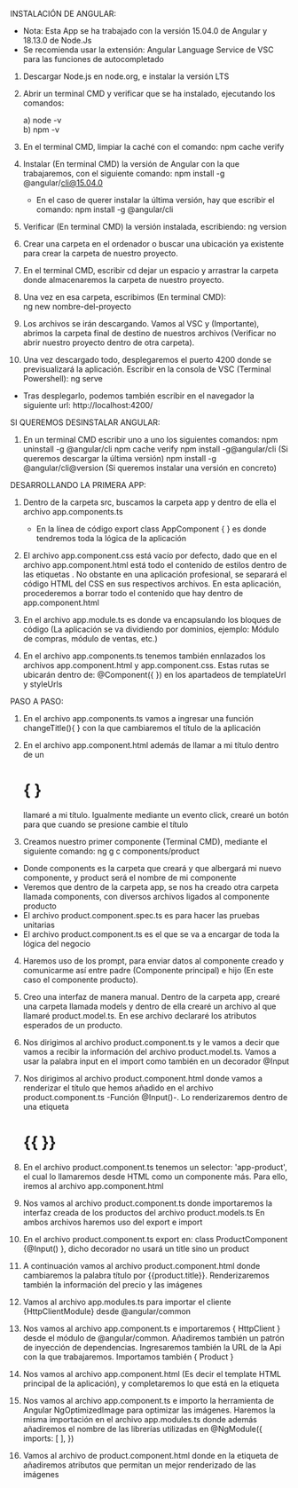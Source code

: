 INSTALACIÓN DE ANGULAR:

* Nota: Esta App se ha trabajado con la versión 15.04.0 de Angular y 18.13.0 de Node.Js
* Se recomienda usar la extensión: Angular Language Service de VSC para las funciones de autocompletado

1) Descargar Node.js en node.org, e instalar la versión LTS

2) Abrir un terminal CMD y verificar que se ha instalado, ejecutando los comandos:

   a) node -v <br>
   b) npm -v

3) En el terminal CMD, limpiar la caché con el comando: 
         npm cache verify

4) Instalar (En terminal CMD) la versión de Angular con la que trabajaremos, con el siguiente comando:
        npm install -g @angular/cli@15.04.0
   * En el caso de querer instalar la última versión, hay que escribir el comando: 
        npm install -g @angular/cli

5) Verificar (En terminal CMD) la versión instalada, escribiendo: 
        ng version

6) Crear una carpeta en el ordenador o buscar una ubicación ya existente para crear la carpeta de nuestro proyecto.

7) En el terminal CMD, escribir cd dejar un espacio y arrastrar la carpeta donde almacenaremos la carpeta de nuestro proyecto.

8) Una vez en esa carpeta, escribimos (En terminal CMD):  
        ng new nombre-del-proyecto

9) Los archivos se irán descargando. Vamos al VSC y (Importante), abrimos la carpeta final de destino de nuestros archivos (Verificar no abrir nuestro proyecto dentro de otra carpeta).

10) Una vez descargado todo, desplegaremos el puerto 4200 donde se previsualizará la aplicación. Escribir en la consola de VSC (Terminal Powershell):
        ng serve
* Tras desplegarlo, podemos también escribir en el navegador la siguiente url:  http://localhost:4200/


SI QUEREMOS DESINSTALAR ANGULAR:

1) En un terminal CMD escribir uno a uno los siguientes comandos:
       npm uninstall -g @angular/cli
       npm cache verify
       npm install -g@angular/cli   (Si queremos descargar la última versión)
       npm install -g @angular/cli@version   (Si queremos instalar una versión en concreto)


DESARROLLANDO LA PRIMERA APP:

1) Dentro de la carpeta src, buscamos la carpeta app y dentro de ella el archivo app.components.ts
   - En la línea de código export class AppComponent { } es donde tendremos toda la lógica de la aplicación

2) El archivo app.component.css está vacío por defecto, dado que en el archivo app.component.html está todo el contenido de estilos dentro de las etiquetas <style></style>. No obstante en una aplicación profesional, se separará el código HTML del CSS en sus respectivos archivos. En esta aplicación, procederemos a borrar todo el contenido que hay dentro de app.component.html

3) En el archivo app.module.ts es donde va encapsulando los bloques de código (La aplicación se va dividiendo por dominios, ejemplo: Módulo de compras, módulo de ventas, etc.)

4) En el archivo app.components.ts tenemos también ennlazados los archivos app.component.html y app.component.css. Estas rutas se ubicarán dentro de: @Component({ }) en los apartadeos de templateUrl y styleUrls


PASO A PASO:

1) En el archivo app.components.ts vamos a ingresar una función changeTitle(){ } con la que cambiaremos el título de la aplicación

2) En el archivo app.component.html además de llamar a mi título dentro de un <h1>{  }</h1> llamaré a mi título. Igualmente mediante un evento click, crearé un botón para que cuando se presione cambie el título

3) Creamos nuestro primer componente (Terminal CMD), mediante el siguiente comando:
      ng g c components/product 
  * Donde components es la carpeta que creará y que albergará mi nuevo componente, y product será el nombre de mi componente 
  * Veremos que dentro de la carpeta app, se nos ha creado otra carpeta llamada components, con diversos archivos ligados al componente producto
  * El archivo product.component.spec.ts es para hacer las pruebas unitarias
  * El archivo product.component.ts es el que se va a encargar de toda la lógica del negocio

4) Haremos uso de los prompt, para enviar datos al componente creado y comunicarme así entre padre (Componente principal) e hijo (En este caso el componente producto).

5) Creo una interfaz de manera manual. Dentro de la carpeta app, crearé una carpeta llamada models y dentro de ella crearé un archivo al que llamaré product.model.ts. En ese archivo declararé los atributos esperados de un producto.

6) Nos dirigimos al archivo product.component.ts y le vamos a decir que vamos a recibir la información del archivo product.model.ts. Vamos a usar la palabra input en el import como también en un decorador @Input

7) Nos dirigimos al archivo product.component.html donde vamos a renderizar el título que hemos añadido en el archivo product.component.ts -Función @Input()-. Lo renderizaremos dentro de una etiqueta <h1>{{ }}</h2>

8) En el archivo product.component.ts tenemos un selector: 'app-product', el cual lo llamaremos desde HTML como un componente más. Para ello, iremos al archivo app.component.html

9) Nos vamos al archivo product.component.ts donde importaremos la interfaz creada de los productos del archivo product.models.ts En ambos archivos haremos uso del export e import

10) En el archivo product.component.ts export en: class ProductComponent {@Input()  }, dicho decorador no usará un title sino un product

11) A continuación vamos al archivo product.component.html donde cambiaremos la palabra título por {{product.title}}. Renderizaremos también la información del precio y las imágenes

13) Vamos al archivo app.modules.ts para importar el cliente {HttpClientModule} desde @angular/common

13) Nos vamos al archivo app.component.ts e importaremos { HttpClient } desde el módulo de @angular/common. Añadiremos también un patrón de inyección de dependencias. Ingresaremos también la URL de la Api con la que trabajaremos. Importamos también { Product }

14) Nos vamos al archivo app.component.html (Es decir el template HTML principal de la aplicación), y completaremos lo que está en la etiqueta <app-product></app-product> 

15) Nos vamos al archivo app.component.ts e importo la herramienta de Angular NgOptimizedImage para optimizar las imágenes. Haremos la misma importación en el archivo app.modules.ts donde además añadiremos el nombre de las librerías utilizadas en @NgModule({ imports: [ ], })

16) Vamos al archivo de product.component.html donde en la etiqueta de <img> añadiremos atributos que permitan un mejor renderizado de las imágenes









<!--
# MiprimeraApp

This project was generated with [Angular CLI](https://github.com/angular/angular-cli) version 15.0.4.

## Development server

Run `ng serve` for a dev server. Navigate to `http://localhost:4200/`. The application will automatically reload if you change any of the source files.

## Code scaffolding

Run `ng generate component component-name` to generate a new component. You can also use `ng generate directive|pipe|service|class|guard|interface|enum|module`.

## Build

Run `ng build` to build the project. The build artifacts will be stored in the `dist/` directory.

## Running unit tests

Run `ng test` to execute the unit tests via [Karma](https://karma-runner.github.io).

## Running end-to-end tests

Run `ng e2e` to execute the end-to-end tests via a platform of your choice. To use this command, you need to first add a package that implements end-to-end testing capabilities.

## Further help

To get more help on the Angular CLI use `ng help` or go check out the [Angular CLI Overview and Command Reference](https://angular.io/cli) page.
-->
